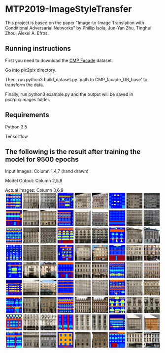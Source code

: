 # MTP2019-ImageStyleTransfer

This project is based on the paper "Image-to-Image Translation with Conditional Adversarial Networks" by Phillip Isola, Jun-Yan Zhu, Tinghui Zhou, Alexei A. Efros.

## Running instructions

First you need to download the [CMP Facade](http://cmp.felk.cvut.cz/~tylecr1/facade/) dataset.

Go into pix2pix directory.

Then, run python3 build_dataset.py 'path to CMP_facade_DB_base' to transform the data.

Finally, run python3 example.py and the output will be saved in pix2pix/images folder.

## Requirements

Python 3.5

Tensorflow

## The following is the result after training the model for 9500 epochs
Input Images: Column 1,4,7 (hand drawn)

Model Output: Column 2,5,8

Actual Images: Column 3,6,9
![alt text](https://github.com/AmanKrishna/Image_style_transfer/blob/master/pix2pix/Output/iter_9500.jpg)

